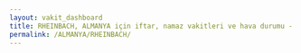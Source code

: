 ```yaml
---
layout: vakit_dashboard
title: RHEINBACH, ALMANYA için iftar, namaz vakitleri ve hava durumu - ilçe/eyalet seç
permalink: /ALMANYA/RHEINBACH/
---
```


<script type="text/javascript">
  var GLOBAL_COUNTRY = 'ALMANYA';
  var GLOBAL_CITY = 'RHEINBACH';
  var GLOBAL_STATE = '';
  var lat = 72;
  var lon = 21;
</script>
